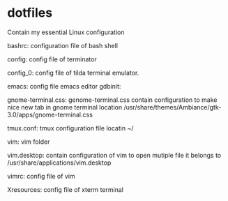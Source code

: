 # dotfiles
Contain my essential  Linux configuration

bashrc:
  configuration file of bash shell

config:
  config file of terminator

config_0:
  config file of tilda terminal emulator.

emacs:
  config file emacs editor
gdbinit:

gnome-terminal.css:
  genome-terminal.css contain configuration to make nice new tab in gnome terminal
  location /usr/share/themes/Ambiance/gtk-3.0/apps/gnome-terminal.css

tmux.conf:
  tmux configuration file
	locatin ~/

vim:
  vim folder

vim.desktop:
 contain configuration of vim to open mutiple file
 it belongs to /usr/share/applications/vim.desktop

vimrc:
  config file of vim

Xresources:
  config file of xterm terminal
